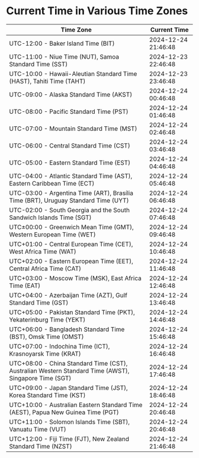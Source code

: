 # Current Time in Various Time Zones

| Time Zone | Current Time |
|-----------|--------------|
| UTC-12:00 - Baker Island Time (BIT) | 2024-12-24 21:46:48 |
| UTC-11:00 - Niue Time (NUT), Samoa Standard Time (SST) | 2024-12-23 22:46:48 |
| UTC-10:00 - Hawaii-Aleutian Standard Time (HAST), Tahiti Time (TAHT) | 2024-12-23 23:46:48 |
| UTC-09:00 - Alaska Standard Time (AKST) | 2024-12-24 00:46:48 |
| UTC-08:00 - Pacific Standard Time (PST) | 2024-12-24 01:46:48 |
| UTC-07:00 - Mountain Standard Time (MST) | 2024-12-24 02:46:48 |
| UTC-06:00 - Central Standard Time (CST) | 2024-12-24 03:46:48 |
| UTC-05:00 - Eastern Standard Time (EST) | 2024-12-24 04:46:48 |
| UTC-04:00 - Atlantic Standard Time (AST), Eastern Caribbean Time (ECT) | 2024-12-24 05:46:48 |
| UTC-03:00 - Argentina Time (ART), Brasília Time (BRT), Uruguay Standard Time (UYT) | 2024-12-24 06:46:48 |
| UTC-02:00 - South Georgia and the South Sandwich Islands Time (SGT) | 2024-12-24 07:46:48 |
| UTC±00:00 - Greenwich Mean Time (GMT), Western European Time (WET) | 2024-12-24 09:46:48 |
| UTC+01:00 - Central European Time (CET), West Africa Time (WAT) | 2024-12-24 10:46:48 |
| UTC+02:00 - Eastern European Time (EET), Central Africa Time (CAT) | 2024-12-24 11:46:48 |
| UTC+03:00 - Moscow Time (MSK), East Africa Time (EAT) | 2024-12-24 12:46:48 |
| UTC+04:00 - Azerbaijan Time (AZT), Gulf Standard Time (GST) | 2024-12-24 13:46:48 |
| UTC+05:00 - Pakistan Standard Time (PKT), Yekaterinburg Time (YEKT) | 2024-12-24 14:46:48 |
| UTC+06:00 - Bangladesh Standard Time (BST), Omsk Time (OMST) | 2024-12-24 15:46:48 |
| UTC+07:00 - Indochina Time (ICT), Krasnoyarsk Time (KRAT) | 2024-12-24 16:46:48 |
| UTC+08:00 - China Standard Time (CST), Australian Western Standard Time (AWST), Singapore Time (SGT) | 2024-12-24 17:46:48 |
| UTC+09:00 - Japan Standard Time (JST), Korea Standard Time (KST) | 2024-12-24 18:46:48 |
| UTC+10:00 - Australian Eastern Standard Time (AEST), Papua New Guinea Time (PGT) | 2024-12-24 20:46:48 |
| UTC+11:00 - Solomon Islands Time (SBT), Vanuatu Time (VUT) | 2024-12-24 20:46:48 |
| UTC+12:00 - Fiji Time (FJT), New Zealand Standard Time (NZST) | 2024-12-24 21:46:48 |
